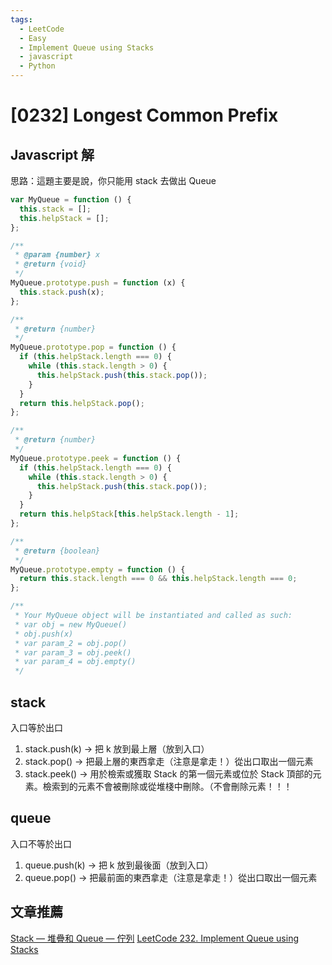 ```yaml
---
tags:
  - LeetCode
  - Easy
  - Implement Queue using Stacks
  - javascript
  - Python
---
```


# [0232] Longest Common Prefix

## Javascript 解

思路：這題主要是說，你只能用 stack 去做出 Queue

```javascript
var MyQueue = function () {
  this.stack = [];
  this.helpStack = [];
};

/**
 * @param {number} x
 * @return {void}
 */
MyQueue.prototype.push = function (x) {
  this.stack.push(x);
};

/**
 * @return {number}
 */
MyQueue.prototype.pop = function () {
  if (this.helpStack.length === 0) {
    while (this.stack.length > 0) {
      this.helpStack.push(this.stack.pop());
    }
  }
  return this.helpStack.pop();
};

/**
 * @return {number}
 */
MyQueue.prototype.peek = function () {
  if (this.helpStack.length === 0) {
    while (this.stack.length > 0) {
      this.helpStack.push(this.stack.pop());
    }
  }
  return this.helpStack[this.helpStack.length - 1];
};

/**
 * @return {boolean}
 */
MyQueue.prototype.empty = function () {
  return this.stack.length === 0 && this.helpStack.length === 0;
};

/**
 * Your MyQueue object will be instantiated and called as such:
 * var obj = new MyQueue()
 * obj.push(x)
 * var param_2 = obj.pop()
 * var param_3 = obj.peek()
 * var param_4 = obj.empty()
 */
```

## stack

入口等於出口

1. stack.push(k) -> 把 k 放到最上層（放到入口）
2. stack.pop() -> 把最上層的東西拿走（注意是拿走！）從出口取出一個元素
3. stack.peek() -> 用於檢索或獲取 Stack 的第一個元素或位於 Stack 頂部的元素。檢索到的元素不會被刪除或從堆棧中刪除。（不會刪除元素！！！

## queue

入口不等於出口

1. queue.push(k) -> 把 k 放到最後面（放到入口）
2. queue.pop() -> 把最前面的東西拿走（注意是拿走！）從出口取出一個元素

## 文章推薦

[Stack — 堆疊和 Queue — 佇列](https://medium.com/coding-hot-pot/%E8%B3%87%E6%96%99%E7%B5%90%E6%A7%8B-stack-%E5%A0%86%E7%96%8A%E5%92%8Cqueue-%E4%BD%87%E5%88%97-e270e5075ae1)
[LeetCode 232. Implement Queue using Stacks
](https://skyyen999.gitbooks.io/-leetcode-with-javascript/content/questions/232md.html)
